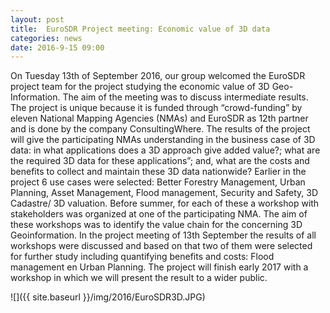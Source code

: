 ```yaml
---
layout: post
title:  EuroSDR Project meeting: Economic value of 3D data
categories: news
date: 2016-9-15 09:00
---
```


On Tuesday 13th of September 2016, our group welcomed the EuroSDR project team for the project studying the economic value of 3D Geo-Information. The aim of the meeting was to discuss intermediate results.
The project is unique because it is funded through “crowd-funding” by eleven National Mapping Agencies (NMAs) and EuroSDR as 12th partner and is done by the company ConsultingWhere. The results of the project will give the participating NMAs understanding in the business case of 3D data: in what applications does a 3D approach give added value?; what are the required 3D data for these applications”; and, what are the costs and benefits to collect and maintain these 3D data nationwide?
Earlier in the project 6 use cases were selected: Better Forestry Management, Urban Planning, Asset Management, Flood management, Security and Safety, 3D Cadastre/ 3D valuation. Before summer, for each of these a workshop with stakeholders was organized at one of the participating NMA. The aim of these workshops was to identify the value chain for the concerning 3D Geoinformation.
In the project meeting of 13th September the results of all workshops were discussed and based on that two of them were selected for further study including quantifying benefits and costs: Flood management en Urban Planning. The project will finish early 2017 with a workshop in which we will present the result to a wider public.

![]({{ site.baseurl }}/img/2016/EuroSDR3D.JPG)<br />

